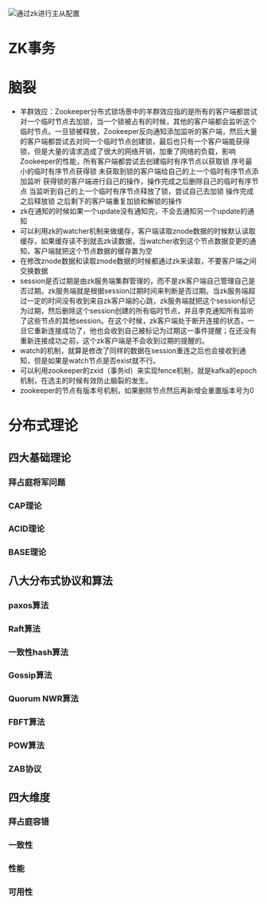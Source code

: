 ![通过zk进行主从配置](https://gitee.com/syllr/images/raw/master/uPic/20210826162704iYaR8Z.png)

# ZK事务

# 脑裂

* 羊群效应：Zookeeper分布式锁场景中的羊群效应指的是所有的客户端都尝试对一个临时节点去加锁，当一个锁被占有的时候，其他的客户端都会监听这个临时节点。一旦锁被释放，Zookeeper反向通知添加监听的客户端，然后大量的客户端都尝试去对同一个临时节点创建锁，最后也只有一个客户端能获得锁，但是大量的请求造成了很大的网络开销，加重了网络的负载，影响Zookeeper的性能，所有客户端都尝试去创建临时有序节点以获取锁
  序号最小的临时有序节点获得锁
  未获取到锁的客户端给自己的上一个临时有序节点添加监听
  获得锁的客户端进行自己的操作，操作完成之后删除自己的临时有序节点
  当监听到自己的上一个临时有序节点释放了锁，尝试自己去加锁
  操作完成之后释放锁
  之后剩下的客户端重复加锁和解锁的操作
* zk在通知的时候如果一个update没有通知完，不会去通知另一个update的通知
* 可以利用zk的watcher机制来做缓存，客户端读取znode数据的时候默认读取缓存，如果缓存读不到就去zk读数据，当watcher收到这个节点数据变更的通知，客户端就把这个节点数据的缓存置为空
* 在修改znode数据和读取znode数据的时候都通过zk来读取，不要客户端之间交换数据
* session是否过期是由zk服务端集群管理的，而不是zk客户端自己管理自己是否过期。zk服务端就是根据session过期时间来判断是否过期。当zk服务端超过一定的时间没有收到来自zk客户端的心跳，zk服务端就把这个session标记为过期，然后删除这个session创建的所有临时节点，并且李克通知所有监听了这些节点的其他session。在这个时候，zk客户端处于断开连接的状态，一旦它重新连接成功了，他也会收到自己被标记为过期这一事件提醒；在还没有重新连接成功之前，这个zk客户端是不会收到过期的提醒的。
* watch的机制，就算是修改了同样的数据在session重连之后也会接收到通知，但是如果是watch节点是否exist就不行。
* 可以利用zookeeper的zxid（事务id）来实现fence机制，就是kafka的epoch机制，在选主的时候有效防止脑裂的发生。
* zookeeper的节点有版本号机制，如果删除节点然后再新增会重置版本号为0

# 分布式理论

## 四大基础理论

### 拜占庭将军问题

### CAP理论

### ACID理论

### BASE理论

## 八大分布式协议和算法

### paxos算法

### Raft算法

### 一致性hash算法

### Gossip算法

### Quorum NWR算法

### FBFT算法

### POW算法

### ZAB协议

## 四大维度

### 拜占庭容错

### 一致性

### 性能

### 可用性
